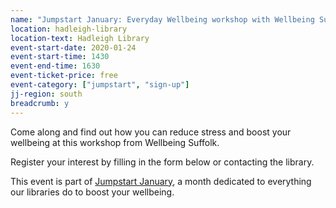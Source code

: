 ```yaml
---
name: "Jumpstart January: Everyday Wellbeing workshop with Wellbeing Suffolk"
location: hadleigh-library
location-text: Hadleigh Library
event-start-date: 2020-01-24
event-start-time: 1430
event-end-time: 1630
event-ticket-price: free
event-category: ["jumpstart", "sign-up"]
jj-region: south
breadcrumb: y
---
```


Come along and find out how you can reduce stress and boost your wellbeing at this workshop from Wellbeing Suffolk.

Register your interest by filling in the form below or contacting the library.

This event is part of [Jumpstart January](/jumpstart-january/), a month dedicated to everything our libraries do to boost your wellbeing.

